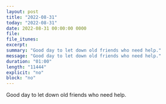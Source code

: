 ```yaml
---
layout: post
title: "2022-08-31"
today: "2022-08-31"
date: 2022-08-31 00:00:00 0000
file:
file_itunes:
excerpt:
summary: "Good day to let down old friends who need help."
message: "Good day to let down old friends who need help."
duration: "01:00"
length: "11444"
explicit: "no"
block: "no"
---
```

Good day to let down old friends who need help.

